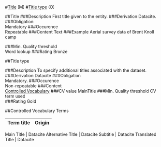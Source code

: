 #[Title](#title-1) (M)
#[Title type](#title-type-1) (O)

##Title
###Description
First title given to the entity.
###Derivation
Datacite.
###Obligation	
Mandatory
###Occurence	
Repeatable
###Content 
Text
###Example
Aerial survey data of Brent Knoll camp

###Min. Quality threshold	
Word lookup	
###Rating
Bronze


##Title type

###Description
To specify additional titles associated with the dataset.
###Derivation
Datacite
###Obligation	
Mandatory.
###Occurence	
Non-repeatable
###Content	
[Controlled Vocabulary](#controlled-vocabulary-terms)
###CV value
MainTitle
###Min. Quality threshold
CV term used	
###Rating
Gold


##Controlled Vocabulary Terms

Term title | Origin
-------------------------|--------

Main Title | Datacite
Alternative Title | Datacite
Subtitle | Datacite
Translated Title | Datacite



